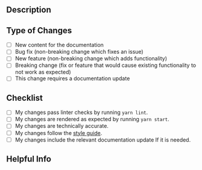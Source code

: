 ## Description

<!-- Please include a summary of the change and which issue is fixed. Please also include relevant motivation and context. List any dependencies that are required for this change. -->

## Type of Changes

<!-- Please mark the relevant options with 'X' like [X] -->

- [ ] New content for the documentation
- [ ] Bug fix (non-breaking change which fixes an issue)
- [ ] New feature (non-breaking change which adds functionality)
- [ ] Breaking change (fix or feature that would cause existing functionality to not work as expected)
- [ ] This change requires a documentation update

## Checklist

<!-- Please mark the relevant options with 'X' like [X] -->

- [ ] My changes pass linter checks by running `yarn lint`.
- [ ] My changes are rendered as expected by running `yarn start`.
- [ ] My changes are technically accurate.
- [ ] My changes follow the [style guide](https://github.com/MicroStrategy/rest-api-docs/blob/public/contributing/content-style-guide.md).
- [ ] My changes include the relevant documentation update If it is needed.

## Helpful Info

<!-- (Optional) Please provide helpful info related to this PR. For example, the screenshot of before and after changes. -->
